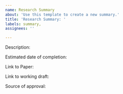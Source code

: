 ```yaml
---
name: Research Summary
about: 'Use this template to create a new summary.'
title: 'Research Summary: '
labels: summary,
assignees: ''

---
```


Description: 

Estimated date of completion: 

Link to Paper:

Link to working draft:

Source of approval: 

<!--

Thanks for expressing interest in proposing a summary for SCRF. Before submission, please complete the following steps: 

1. Format the title of the ticket: Research Summary: Title of the Paper

2. Fill out the ticket and include:

  - A description of why this summary is novel, timely, and interesting 
  - Estimated date of completion (tentative)
  - A link to draft Google Doc, with the following specifications:
     a. Copy and paste the Research Summary template: https://github.com/smartcontractresearchforum/docs/blob/main/en/content_research_summary_template.md in the draft 
     b. Provide a publicly accessible link 
     c. Request access to move the draft to SCRF's folder for Idea Stage and Drafting 
  - A source of approval: provide either a Research Pulse issue number, a link/screenshot if approved by @cipherix, or indicate if it needs approval

3. Assign yourself to the issue

4. Add the label "summary" or other relevant GiHub specific labels.

--->
